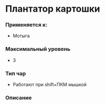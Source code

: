 # Плантатор картошки

### Применяется к:

* Мотыга

### Максимальный уровень&#x20;

* 3

### Тип чар

* Работают при shift+ПКМ мышкой

### Описание&#x20;
